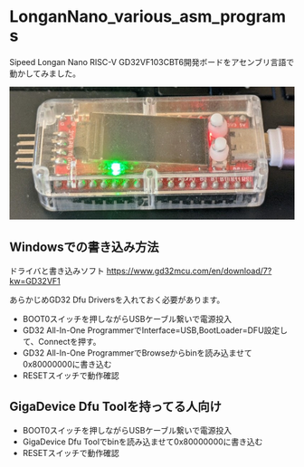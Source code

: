 # LonganNano_various_asm_programs


Sipeed Longan Nano RISC-V GD32VF103CBT6開発ボードをアセンブリ言語で動かしてみました。

![img1](blink/img1.jpg)

## Windowsでの書き込み方法

ドライバと書き込みソフト
https://www.gd32mcu.com/en/download/7?kw=GD32VF1

あらかじめGD32 Dfu Driversを入れておく必要があります。

- BOOT0スイッチを押しながらUSBケーブル繋いで電源投入
- GD32 All-In-One ProgrammerでInterface=USB,BootLoader=DFU設定して、Connectを押す。
- GD32 All-In-One ProgrammerでBrowseからbinを読み込ませて0x80000000に書き込む
- RESETスイッチで動作確認




## GigaDevice Dfu Toolを持ってる人向け

- BOOT0スイッチを押しながらUSBケーブル繋いで電源投入
- GigaDevice Dfu Toolでbinを読み込ませて0x80000000に書き込む
- RESETスイッチで動作確認

##
